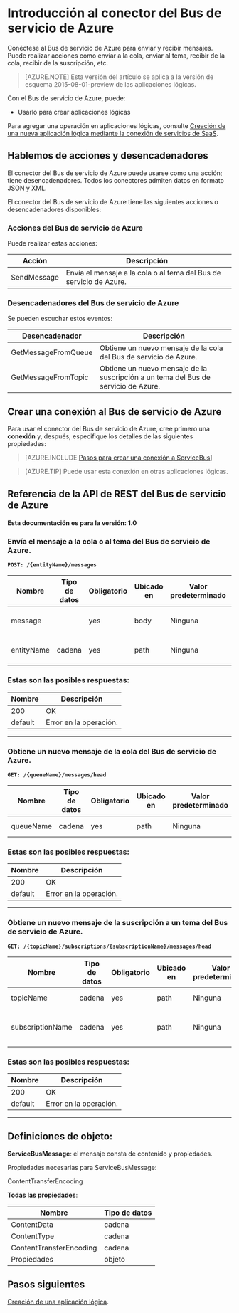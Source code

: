 <properties
pageTitle="Uso del conector del Bus de servicio de Azure en las aplicaciones lógicas | Microsoft Azure"
description="Introducción al uso del conector del Bus de servicio de Azure (conector) en las aplicaciones lógicas del Servicio de aplicaciones de Microsoft Azure"
services=""    
documentationCenter=""     
authors="msftman"    
manager="erikre"    
editor=""
tags="connectors"/>

<tags
ms.service="multiple"
ms.devlang="na"
ms.topic="article"
ms.tgt_pltfrm="na"
ms.workload="na"
ms.date="05/23/2016"
ms.author="deonhe"/>

# Introducción al conector del Bus de servicio de Azure 

Conéctese al Bus de servicio de Azure para enviar y recibir mensajes. Puede realizar acciones como enviar a la cola, enviar al tema, recibir de la cola, recibir de la suscripción, etc.

>[AZURE.NOTE] Esta versión del artículo se aplica a la versión de esquema 2015-08-01-preview de las aplicaciones lógicas.

Con el Bus de servicio de Azure, puede:

* Usarlo para crear aplicaciones lógicas  

Para agregar una operación en aplicaciones lógicas, consulte [Creación de una nueva aplicación lógica mediante la conexión de servicios de SaaS](../app-service-logic/app-service-logic-create-a-logic-app.md).

## Hablemos de acciones y desencadenadores

El conector del Bus de servicio de Azure puede usarse como una acción; tiene desencadenadores. Todos los conectores admiten datos en formato JSON y XML.

 El conector del Bus de servicio de Azure tiene las siguientes acciones o desencadenadores disponibles:

### Acciones del Bus de servicio de Azure
Puede realizar estas acciones:

|Acción|Descripción|
|--- | ---|
|SendMessage|Envía el mensaje a la cola o al tema del Bus de servicio de Azure.|
### Desencadenadores del Bus de servicio de Azure
Se pueden escuchar estos eventos:

|Desencadenador | Descripción|
|--- | ---|
|GetMessageFromQueue|Obtiene un nuevo mensaje de la cola del Bus de servicio de Azure.|
|GetMessageFromTopic|Obtiene un nuevo mensaje de la suscripción a un tema del Bus de servicio de Azure.|


## Crear una conexión al Bus de servicio de Azure
Para usar el conector del Bus de servicio de Azure, cree primero una **conexión** y, después, especifique los detalles de las siguientes propiedades:

>[AZURE.INCLUDE [Pasos para crear una conexión a ServiceBus](../../includes/connectors-create-api-servicebus.md)]

>[AZURE.TIP] Puede usar esta conexión en otras aplicaciones lógicas.

## Referencia de la API de REST del Bus de servicio de Azure
#### Esta documentación es para la versión: 1.0


### Envía el mensaje a la cola o al tema del Bus de servicio de Azure.
**```POST: /{entityName}/messages```**



| Nombre| Tipo de datos|Obligatorio|Ubicado en|Valor predeterminado|Descripción|
| ---|---|---|---|---|---|
|message| |yes|body|Ninguna|Mensaje del Bus de servicio|
|entityName|cadena|yes|path|Ninguna|Nombre de la cola o del tema|


### Estas son las posibles respuestas:

|Nombre|Descripción|
|---|---|
|200|OK|
|default|Error en la operación.|
------



### Obtiene un nuevo mensaje de la cola del Bus de servicio de Azure.
**```GET: /{queueName}/messages/head```**



| Nombre| Tipo de datos|Obligatorio|Ubicado en|Valor predeterminado|Descripción|
| ---|---|---|---|---|---|
|queueName|cadena|yes|path|Ninguna|Nombre de la cola.|


### Estas son las posibles respuestas:

|Nombre|Descripción|
|---|---|
|200|OK|
|default|Error en la operación.|
------



### Obtiene un nuevo mensaje de la suscripción a un tema del Bus de servicio de Azure.
**```GET: /{topicName}/subscriptions/{subscriptionName}/messages/head```**



| Nombre| Tipo de datos|Obligatorio|Ubicado en|Valor predeterminado|Descripción|
| ---|---|---|---|---|---|
|topicName|cadena|yes|path|Ninguna|Nombre del tema.|
|subscriptionName|cadena|yes|path|Ninguna|Nombre de la suscripción al tema.|


### Estas son las posibles respuestas:

|Nombre|Descripción|
|---|---|
|200|OK|
|default|Error en la operación.|
------



## Definiciones de objeto: 

 **ServiceBusMessage**: el mensaje consta de contenido y propiedades.

Propiedades necesarias para ServiceBusMessage:

ContentTransferEncoding

**Todas las propiedades**:


| Nombre | Tipo de datos |
|---|---|
|ContentData|cadena|
|ContentType|cadena|
|ContentTransferEncoding|cadena|
|Propiedades|objeto|


## Pasos siguientes
[Creación de una aplicación lógica](../app-service-logic/app-service-logic-create-a-logic-app.md).

<!---HONumber=AcomDC_0525_2016-->